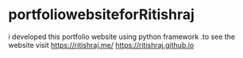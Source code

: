 # portfoliowebsiteforRitishraj
i developed this portfolio website using python framework .to see the website visit https://ritishraj.me/
https://ritishraj.github.io
